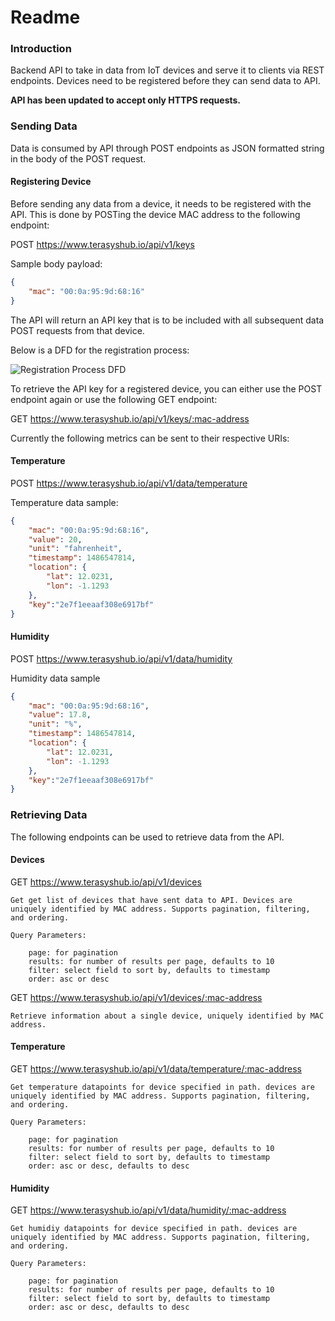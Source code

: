 **Readme**
======

### **Introduction**
Backend API to take in data from IoT devices and serve it to clients via REST endpoints.
Devices need to be registered before they can send data to API.

**API has been updated to accept only HTTPS requests.**

### **Sending Data**
Data is consumed by API through POST endpoints as JSON formatted string in the body of the POST request. 

#### Registering Device
Before sending any data from a device, it needs to be registered with the API.
This is done by POSTing the device MAC address to the following endpoint:

POST https://www.terasyshub.io/api/v1/keys

Sample body payload:
```json
{
	"mac": "00:0a:95:9d:68:16"
}
```
The API will return an API key that is to be included with all subsequent data POST requests from that device.

Below is a DFD for the registration process:

![Registration Process DFD](https://image.ibb.co/bMU6Jv/device_registration_dfd.png)

To retrieve the API key for a registered device, you can either use the POST endpoint again or use the following GET endpoint:

GET https://www.terasyshub.io/api/v1/keys/:mac-address

Currently the following metrics can be sent to their respective URIs:

#### Temperature

POST https://www.terasyshub.io/api/v1/data/temperature

Temperature data sample:
```json
{
	"mac": "00:0a:95:9d:68:16",
	"value": 20,
	"unit": "fahrenheit",
	"timestamp": 1486547814,
	"location": {
		"lat": 12.0231,
		"lon": -1.1293
	},
	"key":"2e7f1eeaaf308e6917bf"
}
```

#### Humidity

POST https://www.terasyshub.io/api/v1/data/humidity

Humidity data sample
```json
{
	"mac": "00:0a:95:9d:68:16",
	"value": 17.8,
	"unit": "%",
	"timestamp": 1486547814,
	"location": {
		"lat": 12.0231,
		"lon": -1.1293
	},
	"key":"2e7f1eeaaf308e6917bf"
}
```


### **Retrieving Data**
The following endpoints can be used to retrieve data from the API.

#### **Devices**

GET https://www.terasyshub.io/api/v1/devices


	Get get list of devices that have sent data to API. Devices are uniquely identified by MAC address. Supports pagination, filtering, and ordering.

	Query Parameters:

		page: for pagination
		results: for number of results per page, defaults to 10
		filter: select field to sort by, defaults to timestamp
		order: asc or desc

GET https://www.terasyshub.io/api/v1/devices/:mac-address


	Retrieve information about a single device, uniquely identified by MAC address.

#### **Temperature**

GET https://www.terasyshub.io/api/v1/data/temperature/:mac-address


	Get temperature datapoints for device specified in path. devices are uniquely identified by MAC address. Supports pagination, filtering, and ordering.

	Query Parameters:

		page: for pagination
		results: for number of results per page, defaults to 10
		filter: select field to sort by, defaults to timestamp
		order: asc or desc, defaults to desc

#### **Humidity**

GET https://www.terasyshub.io/api/v1/data/humidity/:mac-address


	Get humidiy datapoints for device specified in path. devices are uniquely identified by MAC address. Supports pagination, filtering, and ordering.

	Query Parameters:

		page: for pagination
		results: for number of results per page, defaults to 10
		filter: select field to sort by, defaults to timestamp
		order: asc or desc, defaults to desc